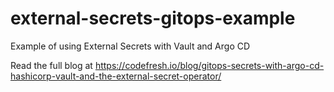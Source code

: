 # external-secrets-gitops-example
Example of using External Secrets with Vault and Argo CD

Read the full blog at https://codefresh.io/blog/gitops-secrets-with-argo-cd-hashicorp-vault-and-the-external-secret-operator/
